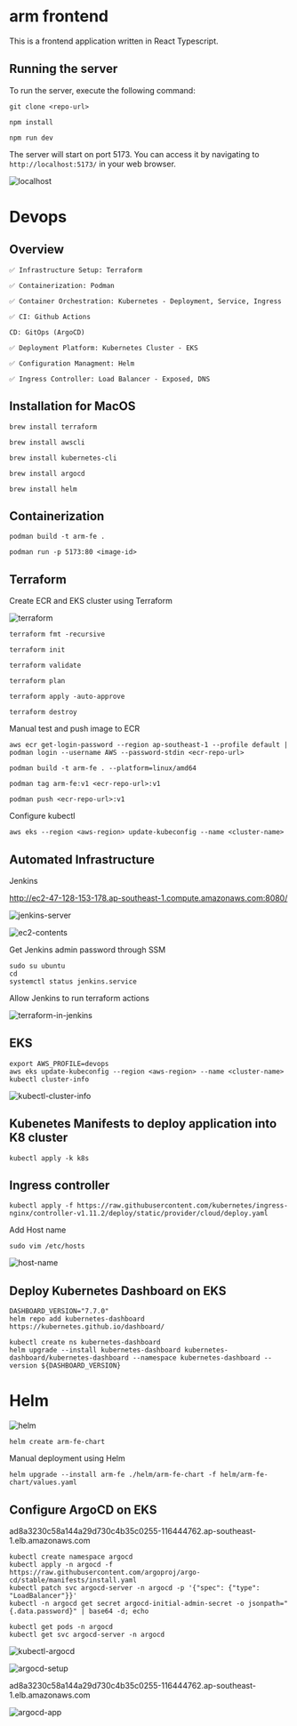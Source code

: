 # arm frontend

This is a frontend application written in React Typescript.

## Running the server

To run the server, execute the following command:

```
git clone <repo-url>

npm install

npm run dev
```

The server will start on port 5173. You can access it by navigating to `http://localhost:5173/` in your web browser.

![localhost](screenshots/localhost.png)

# Devops

## Overview

```
✅ Infrastructure Setup: Terraform

✅ Containerization: Podman

✅ Container Orchestration: Kubernetes - Deployment, Service, Ingress

✅ CI: Github Actions

CD: GitOps (ArgoCD)

✅ Deployment Platform: Kubernetes Cluster - EKS

✅ Configuration Managment: Helm

✅ Ingress Controller: Load Balancer - Exposed, DNS
```

## Installation for MacOS

```
brew install terraform

brew install awscli

brew install kubernetes-cli

brew install argocd

brew install helm
```

## Containerization

```
podman build -t arm-fe .

podman run -p 5173:80 <image-id>
```

## Terraform

Create ECR and EKS cluster using Terraform

![terraform](screenshots/terraform.png)

```
terraform fmt -recursive

terraform init

terraform validate

terraform plan 

terraform apply -auto-approve 

terraform destroy
```

Manual test and push image to ECR

```
aws ecr get-login-password --region ap-southeast-1 --profile default | podman login --username AWS --password-stdin <ecr-repo-url>

podman build -t arm-fe . --platform=linux/amd64

podman tag arm-fe:v1 <ecr-repo-url>:v1

podman push <ecr-repo-url>:v1
```

Configure kubectl 
```
aws eks --region <aws-region> update-kubeconfig --name <cluster-name>
```

## Automated Infrastructure

Jenkins

http://ec2-47-128-153-178.ap-southeast-1.compute.amazonaws.com:8080/

![jenkins-server](screenshots/jenkins-server.png)

![ec2-contents](screenshots/ec2-contents.png)

Get Jenkins admin password through SSM
```
sudo su ubuntu
cd
systemctl status jenkins.service
```

Allow Jenkins to run terraform actions

![terraform-in-jenkins](screenshots/terraform-in-jenkins.png)

## EKS

```
export AWS_PROFILE=devops
aws eks update-kubeconfig --region <aws-region> --name <cluster-name>
kubectl cluster-info
```

![kubectl-cluster-info](screenshots/kubectl-cluster-info.png)

## Kubenetes Manifests to deploy application into K8 cluster

```
kubectl apply -k k8s
```

## Ingress controller

```
kubectl apply -f https://raw.githubusercontent.com/kubernetes/ingress-nginx/controller-v1.11.2/deploy/static/provider/cloud/deploy.yaml
```

Add Host name
```
sudo vim /etc/hosts
```

![host-name](screenshots/host-name.png)

## Deploy Kubernetes Dashboard on EKS

```
DASHBOARD_VERSION="7.7.0"
helm repo add kubernetes-dashboard https://kubernetes.github.io/dashboard/

kubectl create ns kubernetes-dashboard
helm upgrade --install kubernetes-dashboard kubernetes-dashboard/kubernetes-dashboard --namespace kubernetes-dashboard --version ${DASHBOARD_VERSION}
```

# Helm

![helm](screenshots/helm.png)

```
helm create arm-fe-chart
```

Manual deployment using Helm

```
helm upgrade --install arm-fe ./helm/arm-fe-chart -f helm/arm-fe-chart/values.yaml
```

## Configure ArgoCD on EKS

ad8a3230c58a144a29d730c4b35c0255-116444762.ap-southeast-1.elb.amazonaws.com

```
kubectl create namespace argocd
kubectl apply -n argocd -f https://raw.githubusercontent.com/argoproj/argo-cd/stable/manifests/install.yaml
kubectl patch svc argocd-server -n argocd -p '{"spec": {"type": "LoadBalancer"}}'
kubectl -n argocd get secret argocd-initial-admin-secret -o jsonpath="{.data.password}" | base64 -d; echo
```

```
kubectl get pods -n argocd
kubectl get svc argocd-server -n argocd
```

![kubectl-argocd](screenshots/kubectl-argocd.png)

![argocd-setup](screenshots/argocd-setup.png)

ad8a3230c58a144a29d730c4b35c0255-116444762.ap-southeast-1.elb.amazonaws.com

![argocd-app](screenshots/argocd-app.png)

